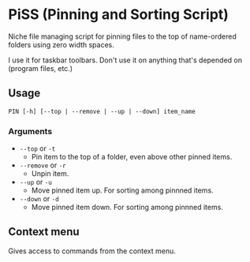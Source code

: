 # PiSS (Pinning and Sorting Script)

Niche file managing script for pinning files to the top of name-ordered folders using zero width spaces.

I use it for taskbar toolbars. Don't use it on anything that's depended on (program files, etc.)

## Usage

```
PIN [-h] [--top | --remove | --up | --down] item_name
```

### Arguments

- `--top` or `-t`
  - Pin item to the top of a folder, even above other pinned items.
- `--remove` or `-r`
  - Unpin item.
- `--up` or `-u`
  - Move pinned item up. For sorting among pinnned items.
- `--down` or `-d`
  - Move pinned item down. For sorting among pinnned items.

## Context menu

Gives access to commands from the context menu.
